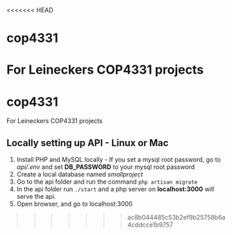 <<<<<<< HEAD
# cop4331
For Leineckers COP4331 projects
=======
# cop4331
For Leineckers COP4331 projects

## Locally setting up API - Linux or Mac

1. Install PHP and MySQL locally - If you set a mysql root password, go to *api/.env* and set **DB_PASSWORD** to your mysql root password
2. Create a local database named *smallproject*
3. Go to the api folder and run the command `php artisan migrate`
4. In the api folder run `./start` and a php server on **localhost:3000** will serve the api.
5. Open browser, and go to localhost:3000
>>>>>>> ac8b044485c53b2ef9b25758b6a4cddcce1b9757
